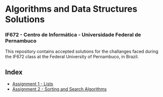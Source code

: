 # Algorithms and Data Structures Solutions
### IF672 - Centro de Informática - Universidade Federal de Pernambuco

This repository contains accepted solutions for the challanges faced during the IF672 class at the Federal University of Pernambuco, in Brazil.

## Index
* [Assignment 1 - Lists](Assignment%201%20-%20Lists/)
* [Assignment 2 - Sorting and Search Algorithms](Assignment%202%20-%20Sorting%20and%20Search%20Algorithms/)

